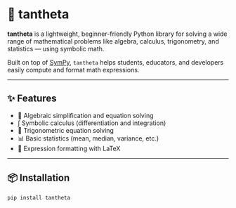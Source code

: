 # 🧮 tantheta

**tantheta** is a lightweight, beginner-friendly Python library for solving a wide range of mathematical problems like algebra, calculus, trigonometry, and statistics — using symbolic math.

Built on top of [SymPy](https://www.sympy.org/), `tantheta` helps students, educators, and developers easily compute and format math expressions.

---

## ✨ Features

- 🔢 Algebraic simplification and equation solving
- ∫ Symbolic calculus (differentiation and integration)
- 📐 Trigonometric equation solving
- 📊 Basic statistics (mean, median, variance, etc.)
- 🧠 Expression formatting with LaTeX

---

## 📦 Installation

```bash
pip install tantheta
